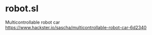 # robot.sl
Multicontrollable robot car
https://www.hackster.io/sascha/multicontrollable-robot-car-6d2340
